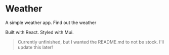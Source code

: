 # Weather

A simple weather app. Find out the weather  

Built with React. Styled with Mui.

> Currently unfinished, but I wanted the README.md to not be stock. I'll update this later!

